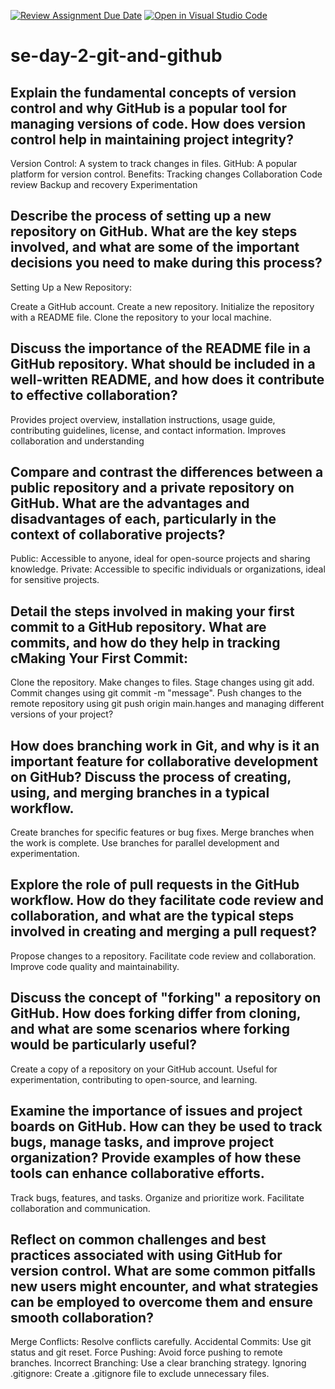 [![Review Assignment Due Date](https://classroom.github.com/assets/deadline-readme-button-22041afd0340ce965d47ae6ef1cefeee28c7c493a6346c4f15d667ab976d596c.svg)](https://classroom.github.com/a/8wgCKhpZ)
[![Open in Visual Studio Code](https://classroom.github.com/assets/open-in-vscode-2e0aaae1b6195c2367325f4f02e2d04e9abb55f0b24a779b69b11b9e10269abc.svg)](https://classroom.github.com/online_ide?assignment_repo_id=16971930&assignment_repo_type=AssignmentRepo)
# se-day-2-git-and-github
## Explain the fundamental concepts of version control and why GitHub is a popular tool for managing versions of code. How does version control help in maintaining project integrity?
Version Control: A system to track changes in files.
GitHub: A popular platform for version control.
Benefits:
Tracking changes
Collaboration
Code review
Backup and recovery
Experimentation

## Describe the process of setting up a new repository on GitHub. What are the key steps involved, and what are some of the important decisions you need to make during this process?
Setting Up a New Repository:

Create a GitHub account.
Create a new repository.
Initialize the repository with a README file.
Clone the repository to your local machine.

## Discuss the importance of the README file in a GitHub repository. What should be included in a well-written README, and how does it contribute to effective collaboration?
Provides project overview, installation instructions, usage guide, contributing guidelines, license, and contact information.
Improves collaboration and understanding

## Compare and contrast the differences between a public repository and a private repository on GitHub. What are the advantages and disadvantages of each, particularly in the context of collaborative projects?
Public: Accessible to anyone, ideal for open-source projects and sharing knowledge.
Private: Accessible to specific individuals or organizations, ideal for sensitive projects.

## Detail the steps involved in making your first commit to a GitHub repository. What are commits, and how do they help in tracking cMaking Your First Commit:

Clone the repository.
Make changes to files.
Stage changes using git add.
Commit changes using git commit -m "message".
Push changes to the remote repository using git push origin main.hanges and managing different versions of your project?

## How does branching work in Git, and why is it an important feature for collaborative development on GitHub? Discuss the process of creating, using, and merging branches in a typical workflow.
Create branches for specific features or bug fixes.
Merge branches when the work is complete.
Use branches for parallel development and experimentation.

## Explore the role of pull requests in the GitHub workflow. How do they facilitate code review and collaboration, and what are the typical steps involved in creating and merging a pull request?
Propose changes to a repository.
Facilitate code review and collaboration.
Improve code quality and maintainability.

## Discuss the concept of "forking" a repository on GitHub. How does forking differ from cloning, and what are some scenarios where forking would be particularly useful?
Create a copy of a repository on your GitHub account.
Useful for experimentation, contributing to open-source, and learning.

## Examine the importance of issues and project boards on GitHub. How can they be used to track bugs, manage tasks, and improve project organization? Provide examples of how these tools can enhance collaborative efforts.
Track bugs, features, and tasks.
Organize and prioritize work.
Facilitate collaboration and communication.

## Reflect on common challenges and best practices associated with using GitHub for version control. What are some common pitfalls new users might encounter, and what strategies can be employed to overcome them and ensure smooth collaboration?
Merge Conflicts: Resolve conflicts carefully.
Accidental Commits: Use git status and git reset.
Force Pushing: Avoid force pushing to remote branches.
Incorrect Branching: Use a clear branching strategy.
Ignoring .gitignore: Create a .gitignore file to exclude unnecessary files.
